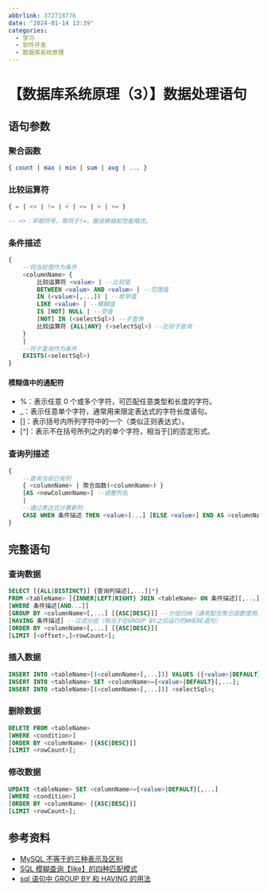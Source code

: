 ```yaml
---
abbrlink: 372718776
date: "2024-01-14 13:39"
categories:
  - 学习
  - 软件开发
  - 数据库系统原理
---
```


# 【数据库系统原理（3）】数据处理语句

## 语句参数

### 聚合函数

```sql
{ count | max | min | sum | avg | ... }
```

### 比较运算符

```sql
{ = | <> | != | < | <= | > | >= }

-- <>：早期符号，等同于!=，据说移植和性能略优。
```

### 条件描述

```sql
{
    --将当前值作为条件
    <columnName> {
        比较运算符 <value> | --比较值
        BETWEEN <value> AND <value> | --范围值
        IN (<value>[,...]) | --枚举值
        LIKE <value> | --模糊值
        IS [NOT] NULL | --空值
        [NOT] IN (<selectSql>) --子查询
        比较运算符 {ALL|ANY} (<selectSql>) --比较子查询
    }
    |
    --将子查询作为条件
    EXISTS(<selectSql>)
}
```

#### 模糊值中的通配符

- %：表示任意 0 个或多个字符，可匹配任意类型和长度的字符。
- \_：表示任意单个字符，通常用来限定表达式的字符长度语句。
- []：表示括号内所列字符中的一个（类似正则表达式）。
- [^]：表示不在括号所列之内的单个字符，相当于[]的否定形式。

### 查询列描述

```sql
{
    --查询当前已有列
    { <columnName> | 聚合函数(<columnName>) }
    [AS <newColumnName>] --调整列名
    |
    --通过表达式计算新列
    CASE WHEN 条件描述 THEN <value>[...] [ELSE <value>] END AS <columnName>
}
```

## 完整语句

### 查询数据

```sql
SELECT [{ALL|DISTINCT}] {查询列描述[,...]|*}
FROM <tableName> [{INNER|LEFT|RIGHT} JOIN <tableName> ON 条件描述][,...]
[WHERE 条件描述[AND...]]
[GROUP BY <columnName>[,...] [{ASC|DESC}]] --分组归纳（通常配合聚合函数使用）
[HAVING 条件描述] --过滤分组（相当于在GROUP BY之后运行的WHERE语句）
[ORDER BY <columnName>[,...] [{ASC|DESC}]]
[LIMIT [<offset>,]<rowCount>];
```

### 插入数据

```sql
INSERT INTO <tableName>[(<columnName>[,...])] VALUES ({<value>|DEFAULT}[,...]);
INSERT INTO <tableName> SET <columnName>={<value>|DEFAULT}[,...];
INSERT INTO <tableName>[(<columnName>[,...])] <selectSql>;
```

### 删除数据

```sql
DELETE FROM <tableName>
[WHERE <condition>]
[ORDER BY <columnName> [{ASC|DESC}]]
[LIMIT <rowCount>];
```

### 修改数据

```sql
UPDATE <tableName> SET <columnName>={<value>|DEFAULT}[,...]
[WHERE <condition>]
[ORDER BY <columnName> [{ASC|DESC}]]
[LIMIT <rowCount>];
```

## 参考资料

- [MySQL 不等于的三种表示及区别](https://blog.csdn.net/weixin_45659364/article/details/115466885)
- [SQL 模糊查询【like】的四种匹配模式](https://blog.csdn.net/VariatioZbw/article/details/106938495)
- [sql 语句中 GROUP BY 和 HAVING 的用法](https://blog.csdn.net/tyt_XiaoTao/article/details/81532495)
